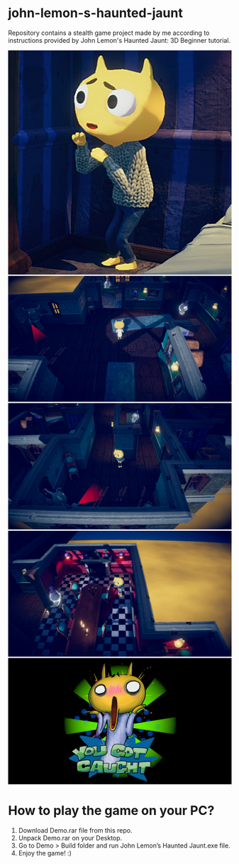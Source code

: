 # john-lemon-s-haunted-jaunt
Repository contains a stealth game project made by me according to instructions provided by John Lemon's Haunted Jaunt: 3D Beginner tutorial.

![John Lemon](https://github.com/Matimateokol/john-lemon-s-haunted-jaunt/blob/main/3D%20Beginner/Assets/TutorialInfo/Icons/icon_tutorial_package.png)
![Screenshot 1](https://github.com/Matimateokol/john-lemon-s-haunted-jaunt/blob/main/Screens/Preview1.png)
![Screenshot 2](https://github.com/Matimateokol/john-lemon-s-haunted-jaunt/blob/main/Screens/Preview2.png)
![Screenshot 3](https://github.com/Matimateokol/john-lemon-s-haunted-jaunt/blob/main/Screens/Preview3.png)
![Screenshot 4](https://github.com/Matimateokol/john-lemon-s-haunted-jaunt/blob/main/Screens/Preview4.png)

# How to play the game on your PC?
1. Download Demo.rar file from this repo.
2. Unpack Demo.rar on your Desktop.
3. Go to Demo > Build folder and run John Lemon’s Haunted Jaunt.exe file.
4. Enjoy the game! :)
